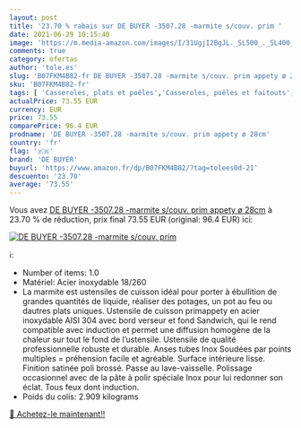 ```yaml
---
layout: post
title: '23.70 % rabais sur DE BUYER -3507.28 -marmite s/couv. prim '
date: 2021-06-29 10:15:40
image: 'https://m.media-amazon.com/images/I/31UgjI2BgJL._SL500_._SL400_.jpg'
comments: true
category: ofertas
author: 'tole.es'
slug: 'B07FKM4B82-fr DE BUYER -3507.28 -marmite s/couv. prim appety ø 28cm'
sku: 'B07FKM4B82-fr'
tags: [ 'Casseroles, plats et poêles','Casseroles, poêles et faitouts','Cuisine et Maison','Marmites','de buyer', ]
actualPrice: 73.55 EUR
currency: EUR
price: 73.55
comparePrice: 96.4 EUR
prodname: 'DE BUYER -3507.28 -marmite s/couv. prim appety ø 28cm'
country: 'fr'
flag: '🇫🇷'
brand: 'DE BUYER'
buyurl: 'https://www.amazon.fr/dp/B07FKM4B82/?tag=tolees0d-21'
descuento: '23.70'
average: '73.55'
---
```


Vous avez [DE BUYER -3507.28 -marmite s/couv. prim appety ø 28cm](https://www.amazon.fr/dp/B07FKM4B82/?tag=tolees0d-21)  à  23.70 % de réduction, prix final  73.55 EUR (original: 96.4 EUR) ici:

[![DE BUYER -3507.28 -marmite s/couv. prim ](https://m.media-amazon.com/images/I/31UgjI2BgJL._SL500_._SL400_.jpg)](https://www.amazon.fr/dp/B07FKM4B82/?tag=tolees0d-21)

ℹ️:

- Number of items: 1.0
- Matériel: Acier inoxydable 18/260
- La marmite est ustensiles de cuisson idéal pour porter à ébullition de grandes quantités de liquide, réaliser des potages, un pot au feu ou dautres plats uniques. Ustensile de cuisson primappety en acier inoxydable AISI 304 avec bord verseur et fond Sandwich, qui le rend compatible avec induction et permet une diffusion homogène de la chaleur sur tout le fond de l’ustensile. Ustensile de qualité professionnelle robuste et durable. Anses tubes Inox Soudées par points multiples = préhension facile et agréable. Surface intérieure lisse. Finition satinée poli brossé. Passe au lave-vaisselle. Polissage occasionnel avec de la pâte à polir spéciale Inox pour lui redonner son éclat. Tous feux dont induction.
- Poids du colis: 2.909 kilograms

[🛒 Achetez-le maintenant!!](https://www.amazon.fr/dp/B07FKM4B82/?tag=tolees0d-21)
